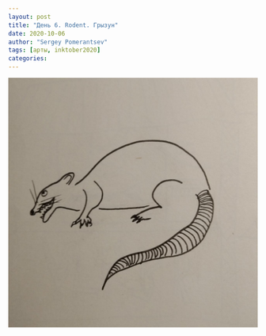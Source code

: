 ```yaml
---
layout: post
title: "День 6. Rodent. Грызун"
date: 2020-10-06
author: "Sergey Pomerantsev"
tags: [арты, inktober2020]
categories:
---
```


![](/assets/images/inktober20-6.jpg)
